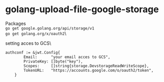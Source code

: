 # golang-upload-file-google-storage
Packages\
`
go get google.golang.org/api/storage/v1
 `\
 `
 go get golang.org/x/oauth2
 `\

 setting acces to GCS\
```
authconf := &jwt.Config{
		Email:      "your email acces to GCS",
		PrivateKey: []byte("key"),
		Scopes:     []string{storage.DevstorageReadWriteScope},
		TokenURL:   "https://accounts.google.com/o/oauth2/token",
	}
```
